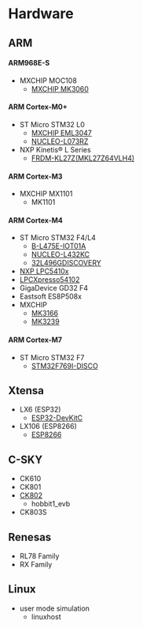 # Hardware

## ARM

#### ARM968E-S
  - MXCHIP MOC108
    - [MXCHIP MK3060](http://www.mxchip.com/product/wifi_product/56)

#### ARM Cortex-M0+
  - ST Micro STM32 L0
    - [MXCHIP EML3047](http://www.mxchip.com/product/wifi_product/58)
    - [NUCLEO-L073RZ](http://www.st.com/en/evaluation-tools/nucleo-l073rz.html)
  - NXP Kinetis® L Series
    - [FRDM-KL27Z(MKL27Z64VLH4)](https://www.nxp.com/products/processors-and-microcontrollers/arm-based-processors-and-mcus/kinetis-cortex-m-mcus/l-seriesultra-low-powerm0-plus/freedom-development-platform-for-kinetis-kl17-and-kl27-mcus:FRDM-KL27Z)

#### ARM Cortex-M3
  - MXCHIP MX1101
    - MK1101

#### ARM Cortex-M4
  - ST Micro STM32 F4/L4
    - [B-L475E-IOT01A](http://www.st.com/zh/evaluation-tools/b-l475e-iot01a.html)
    - [NUCLEO-L432KC](http://www.st.com/en/evaluation-tools/nucleo-l432kc.html)
    - [32L496GDISCOVERY](http://www.st.com/en/evaluation-tools/32l496gdiscovery.html)
  - [NXP LPC5410x](https://www.nxp.com/cn/products/software-and-tools/hardware-development-tools/lpcxpresso-boards/lpc54102-sensor-processing-motion-solution:OM13078)
  - [LPCXpresso54102](https://www.nxp.com/support/developer-resources/hardware-development-tools/lpcxpresso-boards/lpcxpresso-board-for-the-lpc54100-family-of-mcus:OM13077)
  - GigaDevice GD32 F4
  - Eastsoft ES8P508x
  - MXCHIP
    - [MK3166](http://www.mxchip.com/product/wifi_product/41)
    - [MK3239](http://www.mxchip.com/product/wifi_product/42)

#### ARM Cortex-M7
  - ST Micro STM32 F7
    - [STM32F769I-DISCO](http://www.st.com/en/evaluation-tools/32f769idiscovery.html)

## Xtensa
  - LX6 (ESP32)
    - [ESP32-DevKitC](https://www.espressif.com/en/products/hardware/esp32-devkitc/overview)
  - LX106 (ESP8266)
    - [ESP8266](https://www.espressif.com/zh-hans/products/hardware/esp8266ex/overview)

## C-SKY
  - CK610
  - CK801
  - [CK802](http://www.c-sky.com/solution/10670.htm)
    - hobbit1_evb
  - CK803S

## Renesas
  - RL78 Family
  - RX Family

## Linux
  - user mode simulation
    - linuxhost
